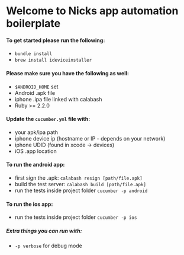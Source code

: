 # Welcome to Nicks app automation boilerplate

#### To get started please run the following:
* `bundle install` 
* `brew install ideviceinstaller`

#### Please make sure you have the following as well:
* `$ANDROID_HOME` set
* Android .apk file
* iphone .ipa file linked with calabash
* Ruby >= 2.2.0

#### Update the `cucumber.yml` file with:
* your apk/ipa path
* iphone device ip (hostname or IP - depends on your network)
* iphone UDID (found in xcode -> devices)
* iOS .app location 

#### To run the android app:
* first sign the .apk: `calabash resign [path/file.apk]`
* build the test server: `calabash build [path/file.apk]`
* run the tests inside project folder `cucumber -p android`

#### To run the ios app:
* run the tests inside project folder `cucumber -p ios`


##### Extra things you can run with:
* `-p verbose` for debug mode